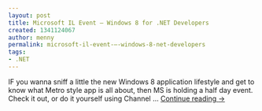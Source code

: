 ```yaml
---
layout: post
title: Microsoft IL Event – Windows 8 for .NET Developers
created: 1341124067
author: menny
permalink: microsoft-il-event-–-windows-8-net-developers
tags:
- .NET
---
```

IF you wanna sniff a little the new Windows 8 application lifestyle and get to know what Metro style app is all about, then MS is holding a half day event. Check it out, or do it yourself using Channel … <a href="http://www.onemenny.com/blog/microsoft-il-event-windows-8-for-net-developers/">Continue reading <span class="meta-nav">→</span></a>
